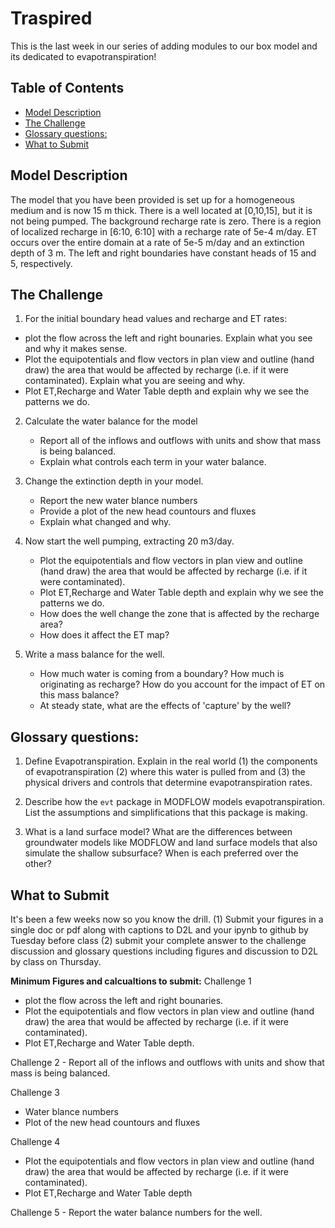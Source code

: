 # Traspired <!-- omit in toc -->

This is the last week in our series of adding modules to our box model and its dedicated to evapotranspiration! 

## Table of Contents <!-- omit in toc -->
- [Model Description](#model-description)
- [The Challenge](#the-challenge)
- [Glossary questions:](#glossary-questions)
- [What to Submit](#what-to-submit)
   

## Model Description
​The model that you have been provided is set up for a homogeneous medium and is now 15 m thick.  There is a well located at [0,10,15], but it is not being pumped.  The background recharge rate is zero.  There is a region of localized recharge in [6:10, 6:10] with a recharge rate of 5e-4 m/day.  ET occurs over the entire domain at a rate of 5e-5 m/day and an extinction depth of 3 m.  The left and right boundaries have constant heads of 15 and 5, respectively.      

## The Challenge
1.  For the initial boundary head values and recharge and ET rates:
   - plot the flow across the left and right bounaries. Explain what you see and why it makes sense. 
   - Plot the equipotentials and flow vectors in plan view and outline (hand draw) the area that would be affected by recharge (i.e. if it were contaminated).  Explain what you are seeing and why. 
   - Plot ET,Recharge and Water Table depth and explain why we see the patterns we do. 
  
2. Calculate the water balance for the model
    - Report all of the inflows and outflows with units and show that mass is being balanced. 
    - Explain what controls each term in your water balance. 

3. Change the extinction depth in your model.
   - Report the new water blance numbers 
   - Provide a plot of the new head countours and fluxes
   - Explain what changed and why. 

4. Now start the well pumping, extracting 20 m3/day.  
   - Plot the equipotentials and flow vectors in plan view and outline (hand draw) the area that would be affected by recharge (i.e. if it were contaminated).  
   - Plot ET,Recharge and Water Table depth and explain why we see the patterns we do. 
   - How does the well change the zone that is affected by the recharge area?  
   - How does it affect the ET map?  

5. Write a mass balance for the well. 
    - How much water is coming from a boundary?  How much is originating as recharge?  How do you account for the impact of ET on this mass balance?  
    - At steady state, what are the effects of 'capture' by the well?

## Glossary questions:
1. Define Evapotranspiration. Explain in the real world (1) the components of evapotranspiration (2) where this water is pulled from and (3) the physical drivers and controls that determine evapotranspiration rates.
   
2. Describe how the `evt` package in MODFLOW models evapotranspiration. List the assumptions and simplifications that this package is making.
   
3. What is a land surface model? What are the differences between groundwater models like MODFLOW and land surface models that also simulate the shallow subsurface?  When is each preferred over the other?

## What to Submit 
It's been a few weeks now so you know the drill. (1) Submit your figures in a single doc or pdf along with captions to D2L and your ipynb to github by Tuesday before class (2) submit your complete answer to the challenge discussion and glossary questions including figures and discussion to D2L by class on Thursday. 

**Minimum Figures and calcualtions to submit:** 
Challenge 1
   - plot the flow across the left and right bounaries. 
   - Plot the equipotentials and flow vectors in plan view and outline (hand draw) the area that would be affected by recharge (i.e. if it were contaminated).  
   - Plot ET,Recharge and Water Table depth.

Challenge 2
    - Report all of the inflows and outflows with units and show that mass is being balanced. 

Challenge 3
   - Water blance numbers 
   - Plot of the new head countours and fluxes

Challenge 4
   - Plot the equipotentials and flow vectors in plan view and outline (hand draw) the area that would be affected by recharge (i.e. if it were contaminated).  
   - Plot ET,Recharge and Water Table depth 

Challenge 5
    - Report the water balance numbers for the well.





